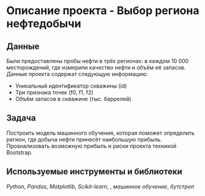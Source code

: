 # Описание проекта - Выбор региона нефтедобычи
## Данные

Были предоставлены пробы нефти в трёх регионах: в каждом 10 000 месторождений, где измерили качество нефти и объём её запасов.
Данные проекта содержат следующую информацию:
- Уникальный идентификатор скважины (id)
- Три признака точек (f0, f1, f2)
- Объём запасов в скважине (тыс. баррелей)

## Задача

Построить модель машинного обучения, которая поможет определить регион, где добыча нефти принесёт наибольшую прибыль. Проанализовать возможную прибыль и риски проекта техникой Bootstrap.

## Используемые инструменты и библиотеки
*Python*, *Pandas*, *Matplotlib*, *Scikit-learn*, , *машинное обучение*, *бутстреп*

